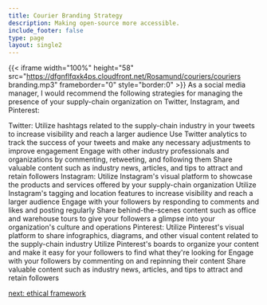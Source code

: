 ```yaml
---
title: Courier Branding Strategy
description: Making open-source more accessible.
include_footer: false
type: page
layout: single2
---
```


{{< iframe width="100%" height="58" src="https://dfgnflfqxk4ps.cloudfront.net/Rosamund/couriers/couriers branding.mp3" frameborder="0" style="border:0" >}}
As a social media manager, I would recommend the following strategies for managing the presence of your supply-chain organization on Twitter, Instagram, and Pinterest:

Twitter:
Utilize hashtags related to the supply-chain industry in your tweets to increase visibility and reach a larger audience
Use Twitter analytics to track the success of your tweets and make any necessary adjustments to improve engagement
Engage with other industry professionals and organizations by commenting, retweeting, and following them
Share valuable content such as industry news, articles, and tips to attract and retain followers
Instagram:
Utilize Instagram's visual platform to showcase the products and services offered by your supply-chain organization
Utilize Instagram's tagging and location features to increase visibility and reach a larger audience
Engage with your followers by responding to comments and likes and posting regularly
Share behind-the-scenes content such as office and warehouse tours to give your followers a glimpse into your organization's culture and operations
Pinterest:
Utilize Pinterest's visual platform to share infographics, diagrams, and other visual content related to the supply-chain industry
Utilize Pinterest's boards to organize your content and make it easy for your followers to find what they're looking for
Engage with your followers by commenting on and repinning their content
Share valuable content such as industry news, articles, and tips to attract and retain followers


<a href="https://workdojos.com/couriers/ethics">next: ethical framework</a>

